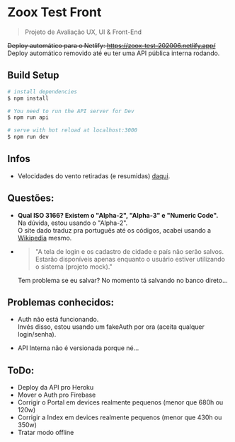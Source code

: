 # Zoox Test Front
> Projeto de Avaliação UX, UI & Front-End

~~Deploy automático para o Netlify: https://zoox-test-202006.netlify.app/~~  
Deploy automático removido até eu ter uma API pública interna rodando.




## Build Setup

```bash
# install dependencies
$ npm install

# You need to run the API server for Dev
$ npm run api

# serve with hot reload at localhost:3000
$ npm run dev

```

## Infos
- Velocidades do vento retiradas (e resumidas) [daqui](https://www.spc.noaa.gov/faq/tornado/beaufort.html).

## Questões:
- **Qual ISO 3166? Existem o "Alpha-2", "Alpha-3" e "Numeric Code".**  
  Na dúvida, estou usando o "Alpha-2".  
O site dado traduz pra português até os códigos, acabei usando a [Wikipedia](https://en.wikipedia.org/wiki/List_of_ISO_3166_country_codes) mesmo.

- > "A tela de login e os cadastro de cidade e país não serão salvos. Estarão disponíveis apenas enquanto o usuário estiver utilizando o sistema (projeto mock)." 

  Tem problema se eu salvar? No momento tá salvando no banco direto...


## Problemas conhecidos:
- Auth não está funcionando.  
Invés disso, estou usando um fakeAuth por ora (aceita qualquer login/senha).

- API Interna não é versionada porque né...


## ToDo:
- Deploy da API pro Heroku
- Mover o Auth pro Firebase
- Corrigir o Portal em devices realmente pequenos (menor que 680h ou 120w)
- Corrigir a Index em devices realmente pequenos (menor que 430h ou 350w)
- Tratar modo offline
